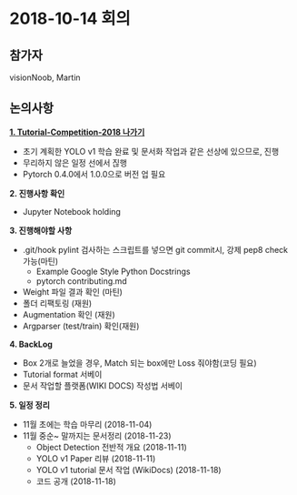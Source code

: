 # 2018-10-14 회의



## 참가자

visionNoob, Martin



## 논의사항

**[1. Tutorial-Competition-2018 나가기](https://github.com/PyTorchKR/Tutorial-Competition-2018)**

- 초기 계획한 YOLO v1 학습 완료 및 문서화 작업과 같은 선상에 있으므로, 진행
- 무리하지 않은 일정 선에서 짆행
- Pytorch 0.4.0에서 1.0.0으로 버전 업 필요

**2. 진행사항 확인**
- Jupyter Notebook holding

**3. 진행해야할 사항**
- .git/hook pylint 검사하는 스크립트를 넣으면 git commit시, 강제 pep8 check 가능(마틴)
    - Example Google Style Python Docstrings
    - pytorch contributing.md
- Weight 파일 결과 확인 (마틴) 
- 폴더 리팩토링 (재원)
- Augmentation 확인 (재원) 
- Argparser (test/train) 확인(재원)  
  

**4. BackLog**
- Box 2개로 늘었을 경우, Match 되는 box에만 Loss 줘야함(코딩 필요)
- Tutorial format 서베이 
- 문서  작업할 플랫폼(WIKI DOCS) 작성법 서베이


**5. 일정 정리**
- 11월 초에는 학습 마무리 (2018-11-04)
- 11월 중순~ 말까지는 문서정리 (2018-11-23)
    - Object Detection 전반적 개요 (2018-11-11)
    - YOLO v1 Paper 리뷰 (2018-11-11)
    - YOLO v1 tutorial 문서 작업 (WikiDocs) (2018-11-18)
    - 코드 공개 (2018-11-18)

